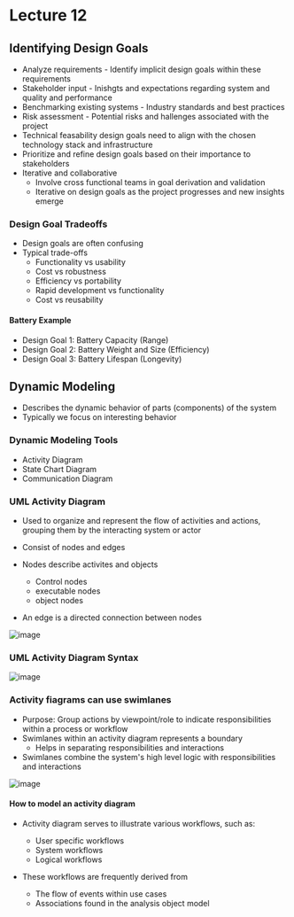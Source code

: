 # Lecture 12

## Identifying Design Goals

* Analyze requirements - Identify implicit design goals within these requirements
* Stakeholder input - Inishgts and expectations regarding system and quality and performance
* Benchmarking existing systems - Industry standards and best practices
* Risk assessment - Potential risks and hallenges associated with the project
* Technical feasability design goals need to align with the chosen technology stack and infrastructure
* Prioritize and refine design goals based on their importance to stakeholders
* Iterative and collaborative
  * Involve cross functional teams in goal derivation and validation
  * Iterative on design goals as the project progresses and new insights emerge
 
### Design Goal Tradeoffs

* Design goals are often confusing
* Typical trade-offs
  * Functionality vs usability
  * Cost vs robustness
  * Efficiency vs portability
  * Rapid development vs functionality
  * Cost vs reusability
 
#### Battery Example

* Design Goal 1: Battery Capacity (Range)
* Design Goal 2: Battery Weight and Size (Efficiency)
* Design Goal 3: Battery Lifespan (Longevity)

## Dynamic Modeling

* Describes the dynamic behavior of parts (components) of the system
* Typically we focus on interesting behavior

### Dynamic Modeling Tools

* Activity Diagram
* State Chart Diagram
* Communication Diagram

### UML Activity Diagram

* Used to organize and represent the flow of activities and actions, grouping them by the interacting system or actor

* Consist of nodes and edges
* Nodes describe activites and objects
  * Control nodes
  * executable nodes
  * object nodes
* An edge is a directed connection between nodes

![image](https://github.com/user-attachments/assets/4c59127d-243d-49d0-bd91-78217718784c)

### UML Activity Diagram Syntax

![image](https://github.com/user-attachments/assets/8e7bee67-65a3-4662-afc4-ee9dcef3afc8)

### Activity fiagrams can use swimlanes

* Purpose: Group actions by viewpoint/role to indicate responsibilities within a process or workflow
* Swimlanes within an activity diagram represents a boundary
  * Helps in separating responsibilities and interactions
* Swimlanes combine the system's high level logic with responsibilities and interactions

![image](https://github.com/user-attachments/assets/71cfc536-d9a8-4e2a-b3e1-3dade3da2a90)

#### How to model an activity diagram

* Activity diagram serves to illustrate various workflows, such as:
  * User specific workflows
  * System workflows
  * Logical workflows
 
* These workflows are frequently derived from
  * The flow of events within use cases
  * Associations found in the analysis object model 
